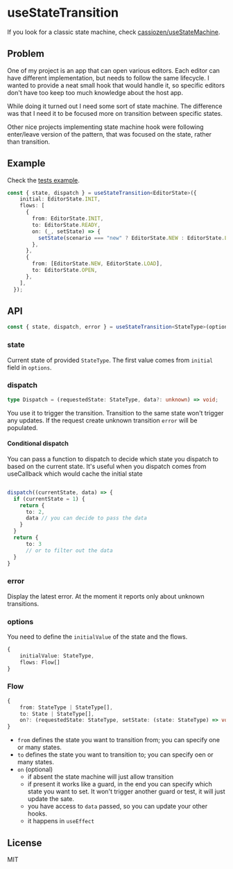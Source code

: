 # useStateTransition

If you look for a classic state machine, check [cassiozen/useStateMachine](https://github.com/cassiozen/useStateMachine).

## Problem

One of my project is an app that can open various editors. Each editor can have different implementation, but needs to follow the same lifecycle. I wanted to provide a neat small hook that would handle it, so specific editors don't have too keep too much knowledge about the host app.

While doing it turned out I need some sort of state machine. The difference was that I need it to be focused more on transition between specific states.

Other nice projects implementing state machine hook were following enter/leave version of the pattern, that was focused on the state, rather than transition.

## Example

Check the [tests example](./src/__tests__/example/useEditor.tsx).

```ts
const { state, dispatch } = useStateTransition<EditorState>({
    initial: EditorState.INIT,
    flows: [
      {
        from: EditorState.INIT,
        to: EditorState.READY,
        on: (_, setState) => {
          setState(scenario === "new" ? EditorState.NEW : EditorState.LOAD);
        },
      },
      {
        from: [EditorState.NEW, EditorState.LOAD],
        to: EditorState.OPEN,
      },
    ],
  });
```

## API

```ts
const { state, dispatch, error } = useStateTransition<StateType>(options)
```

### state

Current state of provided `StateType`. The first value comes from `initial` field in `options`.

### dispatch

```ts
type Dispatch = (requestedState: StateType, data?: unknown) => void;
```

You use it to trigger the transition. Transition to the same state won't trigger any updates. If the request create unknown transition `error` will be populated.

#### Conditional dispatch

You can pass a function to dispatch to decide which state you dispatch to based on the current state. It's useful when you dispatch comes from useCallback which would cache the initial state

```ts

dispatch((currentState, data) => {
  if (currentState = 1) {
    return {
      to: 2,
      data // you can decide to pass the data
    }
  }
  return {
      to: 3
      // or to filter out the data
  }
}

```

### error

Display the latest error. At the moment it reports only about unknown transitions.

### options

You need to define the `initialValue` of the state and the flows.

```ts
{
    initialValue: StateType,
    flows: Flow[]
}
```

### Flow

```ts
{
    from: StateType | StateType[],
    to: State | StateType[],
    on?: (requestedState: StateType, setState: (state: StateType) => void, data?: unknown) => void;
}
```

 * `from` defines the state you want to transition from; you can specify one or many states.
 * `to` defines the state you want to transition to; you can specify oen or many states.
 * `on` (optional)
    * if absent the state machine will just allow transition
    * if present it works like a guard, in the end you can specify which state you want to set. It won't trigger another guard or test, it will just update the sate.
    * you have access to `data` passed, so you can update your other hooks.
    * it happens in `useEffect`

## License

MIT